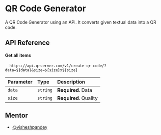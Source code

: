 # QR Code Generator

A QR Code Generator using an API. It converts given textual data into a QR code.


## API Reference

#### Get all items

```http
  https://api.qrserver.com/v1/create-qr-code/?data=${data}&size=${size}x${size}

```

| Parameter | Type     | Description                |
| :-------- | :------- | :------------------------- |
| `data`    | `string` | **Required**. Data         |
| `size`    | `string` | **Required**. Quality      |

## Mentor

- [@visheshpandey](https://github.com/Vishesh-Pandey)

